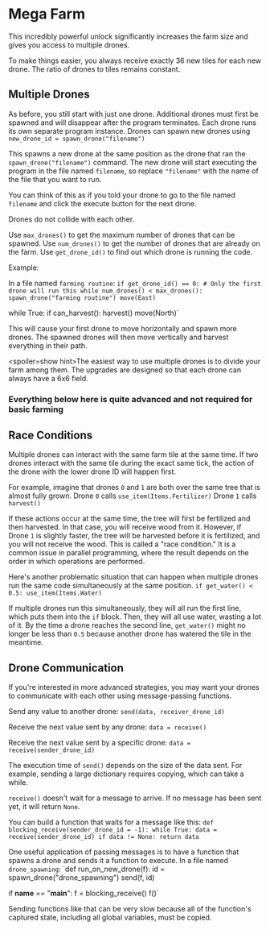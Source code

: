 # Mega Farm
This incredibly powerful unlock significantly increases the farm size and gives you access to multiple drones. 

To make things easier, you always receive exactly 36 new tiles for each new drone. The ratio of drones to tiles remains constant.

## Multiple Drones
As before, you still start with just one drone. Additional drones must first be spawned and will disappear after the program terminates.
Each drone runs its own separate program instance. Drones can spawn new drones using
`new_drone_id = spawn_drone("filename")`

This spawns a new drone at the same position as the drone that ran the `spawn_drone("filename")` command. The new drone will start executing the program in the file named `filename`, so replace `"filename"` with the name of the file that you want to run.

You can think of this as if you told your drone to go to the file named `filename` and click the execute button for the next drone.

Drones do not collide with each other. 

Use `max_drones()` to get the maximum number of drones that can be spawned.
Use `num_drones()` to get the number of drones that are already on the farm.
Use `get_drone_id()` to find out which drone is running the code.

Example:

In a file named `farming routine`:
`if get_drone_id() == 0:
    # Only the first drone will run this
    while num_drones() < max_drones():
        spawn_drone("farming routine")
        move(East)`

while True:
    if can_harvest():
        harvest()
    move(North)`

This will cause your first drone to move horizontally and spawn more drones. The spawned drones will then move vertically and harvest everything in their path.

<spoiler=show hint>The easiest way to use multiple drones is to divide your farm among them. The upgrades are designed so that each drone can always have a 6x6 field.
</spoiler>

### Everything below here is quite advanced and not required for basic farming

## Race Conditions
Multiple drones can interact with the same farm tile at the same time. If two drones interact with the same tile during the exact same tick, the action of the drone with the lower drone ID will happen first.

For example, imagine that drones `0` and `1` are both over the same tree that is almost fully grown.
Drone `0` calls
`use_item(Items.Fertilizer)`
Drone `1` calls
`harvest()`

If these actions occur at the same time, the tree will first be fertilized and then harvested. In that case, you will receive wood from it. However, if Drone `1` is slightly faster, the tree will be harvested before it is fertilized, and you will not receive the wood.
This is called a "race condition." It is a common issue in parallel programming, where the result depends on the order in which operations are performed.

Here's another problematic situation that can happen when multiple drones run the same code simultaneously at the same position.
`if get_water() < 0.5:
    use_item(Items.Water)`

If multiple drones run this simultaneously, they will all run the first line, which puts them into the `if` block. Then, they will all use water, wasting a lot of it.
By the time a drone reaches the second line, `get_water()` might no longer be less than `0.5` because another drone has watered the tile in the meantime.

## Drone Communication
If you're interested in more advanced strategies, you may want your drones to communicate with each other using message-passing functions.

Send any value to another drone:
`send(data, receiver_drone_id)`

Receive the next value sent by any drone:
`data = receive()`

Receive the next value sent by a specific drone:
`data = receive(sender_drone_id)`

The execution time of `send()` depends on the size of the data sent. For example, sending a large dictionary requires copying, which can take a while.

`receive()` doesn't wait for a message to arrive. If no message has been sent yet, it will return `None`.

You can build a function that waits for a message like this:
`def blocking_receive(sender_drone_id = -1):
    while True:
        data = receive(sender_drone_id)
        if data != None:
            return data`

One useful application of passing messages is to have a function that spawns a drone and sends it a function to execute.
In a file named `drone_spawning`:
`def run_on_new_drone(f):
    id = spawn_drone("drone_spawning")
    send(f, id)

if __name__ == "__main__":
    f = blocking_receive()
    f()`

Sending functions like that can be very slow because all of the function's captured state, including all global variables, must be copied.
